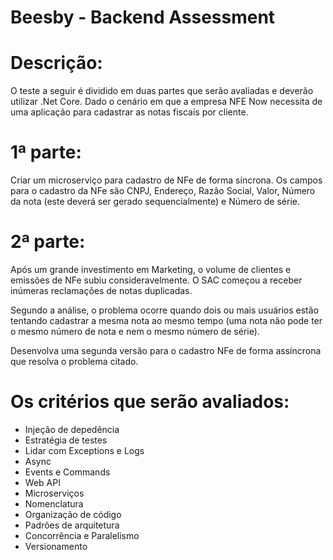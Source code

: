 # Beesby - Backend Assessment

# Descrição:

  O teste a seguir é dividido em duas partes que serão avaliadas e deverão utilizar .Net Core. Dado o cenário em que a empresa NFE Now necessita de uma aplicação para cadastrar as notas fiscais por cliente.

# 1ª parte:
  Criar um microserviço para cadastro de NFe de forma síncrona. Os campos para o cadastro da NFe são CNPJ, Endereço, Razão Social, Valor, Número da nota (este deverá ser gerado sequencialmente) e Número de série.
  
# 2ª parte:
  Após um grande investimento em Marketing, o volume de clientes e emissões de NFe subiu consideravelmente. O SAC começou a receber inúmeras reclamações de notas duplicadas.
  
  Segundo a análise, o problema ocorre quando dois ou mais usuários estão tentando cadastrar a mesma nota ao mesmo tempo (uma nota não pode ter o mesmo número de nota e nem o mesmo número de série).
  
  Desenvolva uma segunda versão para o cadastro NFe de forma assíncrona que resolva o problema citado.
    
# Os critérios que serão avaliados:
  - Injeção de depedência
  - Estratégia de testes
  - Lidar com Exceptions e Logs
  - Async
  - Events e Commands
  - Web API
  - Microserviços
  - Nomenclatura
  - Organização de código
  - Padrões de arquitetura
  - Concorrência e Paralelismo
  - Versionamento
